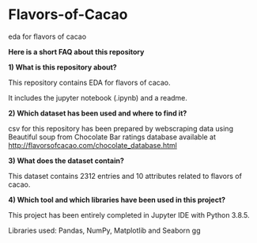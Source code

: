 # Flavors-of-Cacao
eda for flavors of cacao 

**Here is a short FAQ about this repository**

**1) What is this repository about?**

This repository contains EDA for flavors of cacao.

It includes the jupyter notebook (.ipynb) and a readme.

**2) Which dataset has been used and where to find it?**

csv for this repository has been prepared by webscraping data using Beautiful soup from Chocolate Bar ratings database available at http://flavorsofcacao.com/chocolate_database.html

**3) What does the dataset contain?**

This dataset contains 2312 entries and 10 attributes related to flavors of cacao.

**4) Which tool and which libraries have been used in this project?**

This project has been entirely completed in Jupyter IDE with Python 3.8.5.

Libraries used: Pandas, NumPy, Matplotlib and Seaborn
gg
